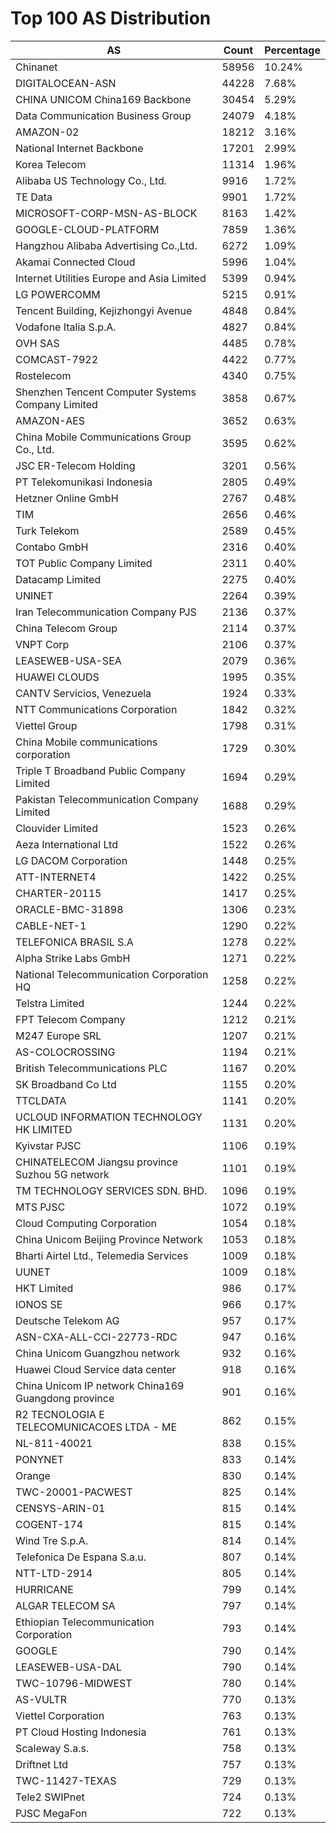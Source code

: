# Top 100 AS Distribution
| AS | Count | Percentage |
|----|----|----|
| Chinanet | 58956 | 10.24% |
| DIGITALOCEAN-ASN | 44228 | 7.68% |
| CHINA UNICOM China169 Backbone | 30454 | 5.29% |
| Data Communication Business Group | 24079 | 4.18% |
| AMAZON-02 | 18212 | 3.16% |
| National Internet Backbone | 17201 | 2.99% |
| Korea Telecom | 11314 | 1.96% |
| Alibaba US Technology Co., Ltd. | 9916 | 1.72% |
| TE Data | 9901 | 1.72% |
| MICROSOFT-CORP-MSN-AS-BLOCK | 8163 | 1.42% |
| GOOGLE-CLOUD-PLATFORM | 7859 | 1.36% |
| Hangzhou Alibaba Advertising Co.,Ltd. | 6272 | 1.09% |
| Akamai Connected Cloud | 5996 | 1.04% |
| Internet Utilities Europe and Asia Limited | 5399 | 0.94% |
| LG POWERCOMM | 5215 | 0.91% |
| Tencent Building, Kejizhongyi Avenue | 4848 | 0.84% |
| Vodafone Italia S.p.A. | 4827 | 0.84% |
| OVH SAS | 4485 | 0.78% |
| COMCAST-7922 | 4422 | 0.77% |
| Rostelecom | 4340 | 0.75% |
| Shenzhen Tencent Computer Systems Company Limited | 3858 | 0.67% |
| AMAZON-AES | 3652 | 0.63% |
| China Mobile Communications Group Co., Ltd. | 3595 | 0.62% |
| JSC ER-Telecom Holding | 3201 | 0.56% |
| PT Telekomunikasi Indonesia | 2805 | 0.49% |
| Hetzner Online GmbH | 2767 | 0.48% |
| TIM | 2656 | 0.46% |
| Turk Telekom | 2589 | 0.45% |
| Contabo GmbH | 2316 | 0.40% |
| TOT Public Company Limited | 2311 | 0.40% |
| Datacamp Limited | 2275 | 0.40% |
| UNINET | 2264 | 0.39% |
| Iran Telecommunication Company PJS | 2136 | 0.37% |
| China Telecom Group | 2114 | 0.37% |
| VNPT Corp | 2106 | 0.37% |
| LEASEWEB-USA-SEA | 2079 | 0.36% |
| HUAWEI CLOUDS | 1995 | 0.35% |
| CANTV Servicios, Venezuela | 1924 | 0.33% |
| NTT Communications Corporation | 1842 | 0.32% |
| Viettel Group | 1798 | 0.31% |
| China Mobile communications corporation | 1729 | 0.30% |
| Triple T Broadband Public Company Limited | 1694 | 0.29% |
| Pakistan Telecommunication Company Limited | 1688 | 0.29% |
| Clouvider Limited | 1523 | 0.26% |
| Aeza International Ltd | 1522 | 0.26% |
| LG DACOM Corporation | 1448 | 0.25% |
| ATT-INTERNET4 | 1422 | 0.25% |
| CHARTER-20115 | 1417 | 0.25% |
| ORACLE-BMC-31898 | 1306 | 0.23% |
| CABLE-NET-1 | 1290 | 0.22% |
| TELEFONICA BRASIL S.A | 1278 | 0.22% |
| Alpha Strike Labs GmbH | 1271 | 0.22% |
| National Telecommunication Corporation HQ | 1258 | 0.22% |
| Telstra Limited | 1244 | 0.22% |
| FPT Telecom Company | 1212 | 0.21% |
| M247 Europe SRL | 1207 | 0.21% |
| AS-COLOCROSSING | 1194 | 0.21% |
| British Telecommunications PLC | 1167 | 0.20% |
| SK Broadband Co Ltd | 1155 | 0.20% |
| TTCLDATA | 1141 | 0.20% |
| UCLOUD INFORMATION TECHNOLOGY HK LIMITED | 1131 | 0.20% |
| Kyivstar PJSC | 1106 | 0.19% |
| CHINATELECOM Jiangsu province Suzhou 5G network | 1101 | 0.19% |
| TM TECHNOLOGY SERVICES SDN. BHD. | 1096 | 0.19% |
| MTS PJSC | 1072 | 0.19% |
| Cloud Computing Corporation | 1054 | 0.18% |
| China Unicom Beijing Province Network | 1053 | 0.18% |
| Bharti Airtel Ltd., Telemedia Services | 1009 | 0.18% |
| UUNET | 1009 | 0.18% |
| HKT Limited | 986 | 0.17% |
| IONOS SE | 966 | 0.17% |
| Deutsche Telekom AG | 957 | 0.17% |
| ASN-CXA-ALL-CCI-22773-RDC | 947 | 0.16% |
| China Unicom Guangzhou network | 932 | 0.16% |
| Huawei Cloud Service data center | 918 | 0.16% |
| China Unicom IP network China169 Guangdong province | 901 | 0.16% |
| R2 TECNOLOGIA E TELECOMUNICACOES LTDA - ME | 862 | 0.15% |
| NL-811-40021 | 838 | 0.15% |
| PONYNET | 833 | 0.14% |
| Orange | 830 | 0.14% |
| TWC-20001-PACWEST | 825 | 0.14% |
| CENSYS-ARIN-01 | 815 | 0.14% |
| COGENT-174 | 815 | 0.14% |
| Wind Tre S.p.A. | 814 | 0.14% |
| Telefonica De Espana S.a.u. | 807 | 0.14% |
| NTT-LTD-2914 | 805 | 0.14% |
| HURRICANE | 799 | 0.14% |
| ALGAR TELECOM SA | 797 | 0.14% |
| Ethiopian Telecommunication Corporation | 793 | 0.14% |
| GOOGLE | 790 | 0.14% |
| LEASEWEB-USA-DAL | 790 | 0.14% |
| TWC-10796-MIDWEST | 780 | 0.14% |
| AS-VULTR | 770 | 0.13% |
| Viettel Corporation | 763 | 0.13% |
| PT Cloud Hosting Indonesia | 761 | 0.13% |
| Scaleway S.a.s. | 758 | 0.13% |
| Driftnet Ltd | 757 | 0.13% |
| TWC-11427-TEXAS | 729 | 0.13% |
| Tele2 SWIPnet | 724 | 0.13% |
| PJSC MegaFon | 722 | 0.13% |
